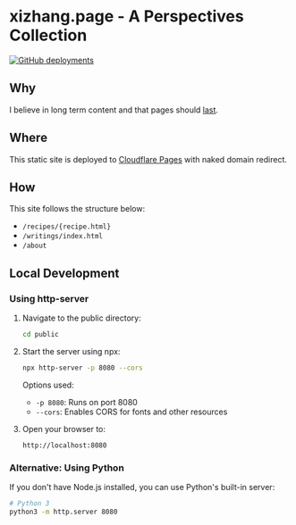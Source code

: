 # xizhang.page - A Perspectives Collection

[![GitHub deployments](https://img.shields.io/github/deployments/aefhm/page/page%20(production)?label=Publish)](https://github.com/aefhm/page/deployments)

## Why

I believe in long term content and that pages should [last](https://jeffhuang.com/designed_to_last/).

## Where

This static site is deployed to [Cloudflare Pages](https://developers.cloudflare.com/pages/) with naked domain redirect.

## How

This site follows the structure below:

- `/recipes/{recipe.html}`
- `/writings/index.html`
- `/about`

## Local Development

### Using http-server

1. Navigate to the public directory:

   ```bash
   cd public
   ```

2. Start the server using npx:

   ```bash
   npx http-server -p 8080 --cors
   ```

   Options used:
   - `-p 8080`: Runs on port 8080
   - `--cors`: Enables CORS for fonts and other resources

3. Open your browser to:

   ```
   http://localhost:8080
   ```

### Alternative: Using Python

If you don't have Node.js installed, you can use Python's built-in server:

```bash
# Python 3
python3 -m http.server 8080
```
